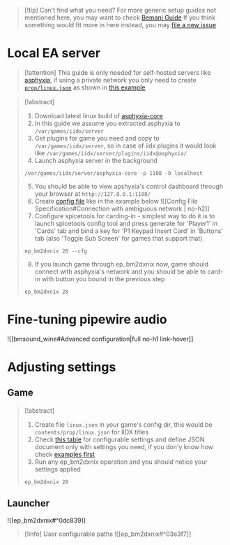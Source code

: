> [!tip] Can't find what you need?
> For more generic setup guides not mentioned here, you may want to check [Bemani Guide](https://guide.fumo.photos)
> If you think something would fit more in here instead, you may [file a new issue](https://codeberg.org/nixac/pages/issues)

# Local EA server
>[!attention]
>This guide is only needed for self-hosted servers like [asphyxia](https://asphyxia-core.github.io), if using a private network you only need to create [`prop/linux.json`](/Devel/Config%20File%20Specification) as shown in [this example](/Devel/Config%20File%20Specification#Connection%20with%20ambiguous%20network)

>[!abstract] 　
>1. Download latest linux build of [asphyxia-core](https://github.com/asphyxia-core/asphyxia-core.github.io/releases/latest/download/asphyxia-core-linux-x64.zip)
>2. In this guide we assume you extracted asphyxia to `/var/games/iidx/server`
>3. Get plugins for game you need and copy to `/var/games/iidx/server`, so in case of iidx plugins it would look like `/var/games/iidx/server/plugins/iidx@asphyxia/`
>4. Launch asphyxia server in the background
>```shell
>/var/games/iidx/server/asphyxia-core -p 1108 -b localhost
>```
>5. You should be able to view apshyxia's control dashboard through your browser at `http://127.0.0.1:1108/`
>6. Create [config file](/Devel/Config%20File%20Specification) like in the example below
>![[Config File Specification#Connection with ambiguous network | no-h2]]
>7. Configure spicetools for carding-in - simplest way to do it is to launch spicetools config tool and press generate for 'Player1' in 'Cards' tab and bind a key for 'P1 Keypad Insert Card' in 'Buttons' tab (also 'Toggle Sub Screen' for games that support that)
>```shell
>ep_bm2dxnix 28 --cfg
>```
>8. If you launch game through ep_bm2dxnix now, game should connect with asphyxia's network and you should be able to card-in with button you bound in the previous step
>```shell
>ep_bm2dxnix 28
>```


# Fine-tuning pipewire audio
![[bmsound_wine#Advanced configuration|full no-h1 link-hover]]

# Adjusting settings

## Game
>[!abstract] 　
>1. Create file `linux.json` in your game's config dir, this would be `contents/prop/linux.json` for IIDX titles
>2. Check [this table](/Devel/Config%20File%20Specification#Valid%20keys) for configurable settings and define JSON document only with settings you need, if you don'y know how check [examples first](/Devel/Config%20File%20Specification#Common%20examples)
>3. Run any ep_bm2dxnix operation and you should notice your settings applied
>```shell
>ep_bm2dxnix 28
>```

## Launcher
![[ep_bm2dxnix#^0dc839]]
>[!info] User configurable paths
>![[ep_bm2dxnix#^03e3f7]]




